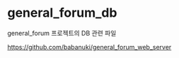 # general_forum_db

general_forum 프로젝트의 DB 관련 파일

https://github.com/babanuki/general_forum_web_server
